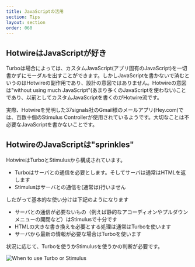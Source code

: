 ```yaml
---
title: JavaScriptの活用
section: Tips
layout: section
order: 060
---
```


## HotwireはJavaScriptが好き

Turboは場合によっては、カスタムJavaScript(アプリ固有のJavaScript)を一切書かずにモーダルを出すことができます。しかしJavaScriptを書かないで済むというのはHotwireの副作用であり、設計の意図ではありません。Hotwireの意図は"without using much JavaScript"(あまり多くのJavaScriptを使わない)ことであり、以前としてカスタムJavaScriptを書くのがHotwire流です。

実際、Hotwireを発明した37signals社のGmail様のメールアプリ(Hey.com)では、百数十個のStimulus Controllerが使用されているようです。大切なことは不必要なJavaScriptを書かないことです。

## HotwireのJavaScriptは"sprinkles"

HotwireはTurboとStimulusから構成されています。

* Turboはサーバとの通信を必要とします。そしてサーバは通常はHTMLを返します
* Stimulusはサーバとの通信を(通常は)行いません

したがって基本的な使い分けは下記のようになります

* サーバとの通信が必要ないもの（例えば静的なアコーディオンやプルダウンメニューの開閉など）はStimulusで十分です
* HTMLの大きな書き換えを必要とする処理は通常はTurboを使います
* サーバから最新の情報が必要な場合はTurboを使います

状況に応じて、Turboを使うかStimulusを使うかの判断が必要です。

![When to use Turbo or Stimulus](content_images/turbo-vs-stimulus.webp)
